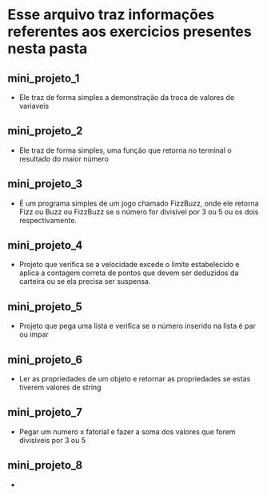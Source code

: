 # Esse arquivo traz informações referentes aos exercicios presentes nesta pasta

## mini_projeto_1

* Ele traz de forma simples a demonstração da troca de valores de variaveis

## mini_projeto_2

* Ele traz de forma simples, uma função que retorna no terminal o resultado do maior número

## mini_projeto_3

* É um programa simples de um jogo chamado FizzBuzz, onde ele retorna Fizz ou Buzz ou FizzBuzz se o número for divisível por 3 ou 5 ou os dois respectivamente.

## mini_projeto_4

* Projeto que verifica se a velocidade excede o limite estabelecido e aplica a contagem correta de pontos que devem ser deduzidos da carteira ou se ela precisa ser suspensa.

## mini_projeto_5

* Projeto que pega uma lista e verifica se o número inserido na lista é par ou impar

## mini_projeto_6

* Ler as propriedades de um objeto e retornar as propriedades se estas tiverem valores de string

## mini_projeto_7

* Pegar um numero x fatorial e fazer a soma dos valores que forem divisiveis por 3 ou 5

## mini_projeto_8

* 